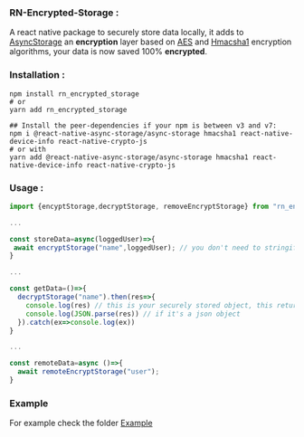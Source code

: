 ### RN-Encrypted-Storage : 
A react native package to securely store data locally, it adds to [AsyncStorage](http://www.github.com/BLemine) an **encryption** layer based on [AES](https://searchsecurity.techtarget.com/definition/Advanced-Encryption-Standard) and [Hmacsha1](https://docs.microsoft.com/fr-fr/dotnet/api/system.security.cryptography.hmacsha1?view=net-5.0) encryption algorithms, your data is now saved 100% **encrypted**.

### Installation : 
```shell
npm install rn_encrypted_storage
# or 
yarn add rn_encrypted_storage

## Install the peer-dependencies if your npm is between v3 and v7: 
npm i @react-native-async-storage/async-storage hmacsha1 react-native-device-info react-native-crypto-js
# or with 
yarn add @react-native-async-storage/async-storage hmacsha1 react-native-device-info react-native-crypto-js
```

### Usage : 

```js
import {encyptStorage,decryptStorage, removeEncryptStorage} from "rn_encrypted_storage";

...

const storeData=async(loggedUser)=>{
 await encryptStorage("name",loggedUser); // you don't need to stringify the object
}

...

const getData=()=>{
  decryptStorage("name").then(res=>{
    console.log(res) // this is your securely stored object, this retures it stringify so you can do :
    console.log(JSON.parse(res)) // if it's a json object
  }).catch(ex=>console.log(ex))
}

...

const remoteData=async ()=>{
  await remoteEncryptStorage("user");
}


```


### Example
For example check the folder [Example](https://github.com/BLemine/rn-encrypted-storage/blob/master/example/index.js)
